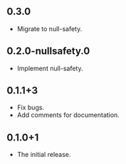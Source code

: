 ## 0.3.0

* Migrate to null-safety.

## 0.2.0-nullsafety.0

* Implement null-safety.

## 0.1.1+3

* Fix bugs.
* Add comments for documentation.

## 0.1.0+1

* The initial release.
